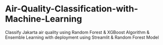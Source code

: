 # Air-Quality-Classification-with-Machine-Learning
Classify Jakarta air quality using Random Forest &amp; XGBoost Algorithm &amp; Ensemble Learning with deployment using Streamlit &amp; Random Forest Model
